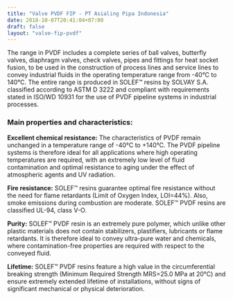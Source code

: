 ```yaml
---
title: "Valve PVDF FIP - PT Asialing Pipa Indonesia"
date: 2018-10-07T20:41:04+07:00
draft: false
layout: "valve-fip-pvdf"
---
```


The range in PVDF includes a complete series of ball valves, butterfly valves, diaphragm valves, check valves, pipes and fittings for heat socket fusion, to be used in the construction of process lines and service lines to convey industrial fluids in the operating temperature range from -40&deg;C to 140&deg;C. The entire range is produced in SOLEF&trade; resins by SOLVAY S.A. classified according to ASTM D 3222 and compliant with requirements stated in ISO/WD 10931 for the use of PVDF pipeline systems in industrial processes.

### Main properties and characteristics:

**Excellent chemical resistance:** The characteristics of PVDF remain unchanged in a temperature range of -40&deg;C to +140&deg;C. The PVDF pipeline systems is therefore ideal for all applications where high operating temperatures are required, with an extremely low level of fluid contamination and optimal resistance to aging under the effect of atmospheric agents and UV radiation.

**Fire resistance:** SOLEF&trade; resins guarantee optimal fire resistance without the need for flame retardants (Limit of Oxygen Index, LOI=44%). Also, smoke emissions during combustion are moderate. SOLEF&trade; PVDF resins are classified UL-94, class V-O.

**Purity:** SOLEF&trade; PVDF resin is an extremely pure polymer, which unlike other plastic materials does not contain stabilizers, plastifiers, lubricants or flame retardants. It is therefore ideal to convey ultra-pure water and chemicals, where contamination-free properties are required with respect to the conveyed fluid.

**Lifetime:** SOLEF&trade; PVDF resins feature a high value in the circumferential breaking strength (Minimum Required Strength MRS=25.0 MPa at 20&deg;C) and ensure extremely extended lifetime of installations, without signs of significant mechanical or physical deterioration.